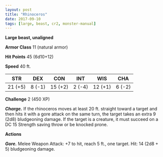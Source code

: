```yaml
---
layout: post
title: "Rhinoceros"
date: 2017-09-10
tags: [large, beast, cr2, monster-manual]
---
```


**Large beast, unaligned**

**Armor Class** 11 (natural armor)

**Hit Points** 45 (6d10+12)

**Speed** 40 ft.

|   STR   |   DEX   |   CON   |   INT   |   WIS   |   CHA   |
|:-----:|:-----:|:-----:|:-----:|:-----:|:-----:|
| 21 (+5) | 8 (-1) | 15 (+2) | 2 (-4) | 12 (+1) | 6 (-2) |

**Challenge** 2 (450 XP)

***Charge.*** If the rhinoceros moves at least 20 ft. straight toward a target and then hits it with a gore attack on the same turn, the target takes an extra 9 (2d8) bludgeoning damage. If the target is a creature, it must succeed on a DC 15 Strength saving throw or be knocked prone.

**Actions**

***Gore.*** Melee Weapon Attack: +7 to hit, reach 5 ft., one target. Hit: 14 (2d8 + 5) bludgeoning damage.

